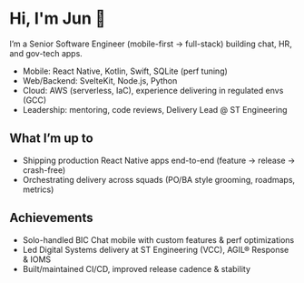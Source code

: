 # Hi, I'm Jun 👋

I’m a Senior Software Engineer (mobile-first → full-stack) building chat, HR, and gov-tech apps.
- Mobile: React Native, Kotlin, Swift, SQLite (perf tuning)
- Web/Backend: SvelteKit, Node.js, Python
- Cloud: AWS (serverless, IaC), experience delivering in regulated envs (GCC)
- Leadership: mentoring, code reviews, Delivery Lead @ ST Engineering

## What I’m up to
- Shipping production React Native apps end-to-end (feature → release → crash-free)
- Orchestrating delivery across squads (PO/BA style grooming, roadmaps, metrics)

## Achievements
- Solo-handled BIC Chat mobile with custom features & perf optimizations
- Led Digital Systems delivery at ST Engineering (VCC), AGIL® Response & IOMS
- Built/maintained CI/CD, improved release cadence & stability
